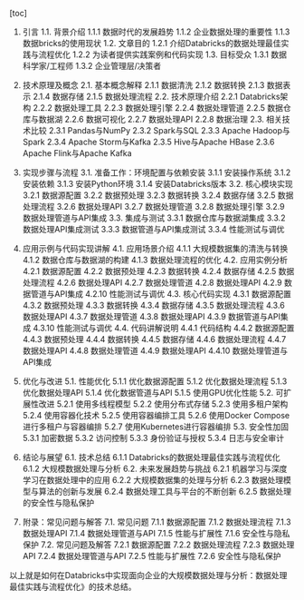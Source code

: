 
[toc]                    
                
                
1. 引言
    1.1. 背景介绍
        1.1.1 数据时代的发展趋势
        1.1.2 企业数据处理的重要性
        1.1.3 数据bricks的使用现状
    1.2. 文章目的
        1.2.1 介绍Databricks的数据处理最佳实践与流程优化
        1.2.2 为读者提供实践案例和代码实现
    1.3. 目标受众
        1.3.1 数据科学家/工程师
        1.3.2 企业管理层/决策者

2. 技术原理及概念
    2.1. 基本概念解释
        2.1.1 数据清洗
        2.1.2 数据转换
        2.1.3 数据表示
        2.1.4 数据存储
        2.1.5 数据处理流程
    2.2. 技术原理介绍
        2.2.1 Databricks架构
        2.2.2 数据处理工具
        2.2.3 数据处理引擎
        2.2.4 数据处理管道
        2.2.5 数据仓库与数据湖
        2.2.6 数据可视化
        2.2.7 数据处理API
        2.2.8 数据治理
    2.3. 相关技术比较
        2.3.1 Pandas与NumPy
        2.3.2 Spark与SQL
        2.3.3 Apache Hadoop与Spark
        2.3.4 Apache Storm与Kafka
        2.3.5 Hive与Apache HBase
        2.3.6 Apache Flink与Apache Kafka

3. 实现步骤与流程
    3.1. 准备工作：环境配置与依赖安装
        3.1.1 安装操作系统
        3.1.2 安装依赖
        3.1.3 安装Python环境
        3.1.4 安装Databricks版本
    3.2. 核心模块实现
        3.2.1 数据源配置
        3.2.2 数据预处理
        3.2.3 数据转换
        3.2.4 数据存储
        3.2.5 数据处理流程
        3.2.6 数据处理API
        3.2.7 数据处理管道
        3.2.8 数据处理引擎
        3.2.9 数据处理管道与API集成
    3.3. 集成与测试
        3.3.1 数据仓库与数据湖集成
        3.3.2 数据处理API集成测试
        3.3.3 数据管道与API集成测试
        3.3.4 性能测试与调优

4. 应用示例与代码实现讲解
    4.1. 应用场景介绍
        4.1.1 大规模数据集的清洗与转换
        4.1.2 数据仓库与数据湖的构建
        4.1.3 数据处理流程的优化
    4.2. 应用实例分析
        4.2.1 数据源配置
        4.2.2 数据预处理
        4.2.3 数据转换
        4.2.4 数据存储
        4.2.5 数据处理流程
        4.2.6 数据处理API
        4.2.7 数据处理管道
        4.2.8 数据处理API
        4.2.9 数据管道与API集成
        4.2.10 性能测试与调优
    4.3. 核心代码实现
        4.3.1 数据源配置
        4.3.2 数据预处理
        4.3.3 数据转换
        4.3.4 数据存储
        4.3.5 数据处理流程
        4.3.6 数据处理API
        4.3.7 数据处理管道
        4.3.8 数据处理API
        4.3.9 数据管道与API集成
        4.3.10 性能测试与调优
    4.4. 代码讲解说明
        4.4.1 代码结构
        4.4.2 数据源配置
        4.4.3 数据预处理
        4.4.4 数据转换
        4.4.5 数据存储
        4.4.6 数据处理流程
        4.4.7 数据处理API
        4.4.8 数据处理管道
        4.4.9 数据处理API
        4.4.10 数据处理管道与API集成

5. 优化与改进
    5.1. 性能优化
        5.1.1 优化数据源配置
        5.1.2 优化数据处理流程
        5.1.3 优化数据处理API
        5.1.4 优化数据管道与API
        5.1.5 使用GPU优化性能
    5.2. 可扩展性改进
        5.2.1 使用多线程模型
        5.2.2 使用分布式存储
        5.2.3 使用多租户架构
        5.2.4 使用容器化技术
        5.2.5 使用容器编排工具
        5.2.6 使用Docker Compose进行多租户与容器编排
        5.2.7 使用Kubernetes进行容器编排
    5.3. 安全性加固
        5.3.1 加密数据
        5.3.2 访问控制
        5.3.3 身份验证与授权
        5.3.4 日志与安全审计

6. 结论与展望
    6.1. 技术总结
        6.1.1 Databricks的数据处理最佳实践与流程优化
        6.1.2 大规模数据处理与分析
    6.2. 未来发展趋势与挑战
        6.2.1 机器学习与深度学习在数据处理中的应用
        6.2.2 大规模数据集的处理与分析
        6.2.3 数据处理模型与算法的创新与发展
        6.2.4 数据处理工具与平台的不断创新
        6.2.5 数据处理的安全性与隐私保护

7. 附录：常见问题与解答
    7.1. 常见问题
        7.1.1 数据源配置
        7.1.2 数据处理流程
        7.1.3 数据处理API
        7.1.4 数据处理管道与API
        7.1.5 性能与扩展性
        7.1.6 安全性与隐私保护
    7.2. 常见问题及解答
        7.2.1 数据源配置
        7.2.2 数据处理流程
        7.2.3 数据处理API
        7.2.4 数据处理管道与API
        7.2.5 性能与扩展性
        7.2.6 安全性与隐私保护

以上就是如何在Databricks中实现面向企业的大规模数据处理与分析：数据处理最佳实践与流程优化》的技术总结。

